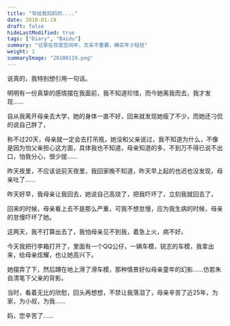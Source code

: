 ```yaml
---
title: "写给我妈妈的...."
date: 2010-01-19
draft: false
hideLastModified: true
tags: ["Diary", "Baidu"]
summary: "记录在百度空间中，文采不重要，确实年少轻狂"
weight: 1
summaryImage: "20100119.png"
---
```


说真的，我特别想引用一句话。

明明有一份真挚的感情摆在我面前，我不知道珍惜，而今她离我而去，我才发现……

自从我离开母亲去大学，她的身体一直不好，回来就发现她瘦了不少，而她还刁侃的说自己胖了，

称不过20天，母亲就一定会去打吊瓶，她没和父亲说过，我不知道为什么，不像是因为怕父亲担心这方面，具体我也不知道，母亲知道的多，不到万不得已说不出口，怕我分心，很少提……

昨天夜里，不应该说前天夜里，我回家晚不知道，昨天早上起的也迟也没发现，母亲吐了……

昨天好早，我母亲让我回去，她说自己高烧了，把我吓坏了，立刻我就回去了，

回来的时候，母亲看上去不是那么严重，可我不想怠慢，应为我生病的时候，母亲的怠慢吓坏了她。

这两天，我不打算出去了，我怕母亲见不到我，着急上火，病不好。

今天我把行李箱打开了，里面有一个QQ公仔，一辆车模，锐志的车模，我拿出来，给母亲炫耀，也让她高兴下。

她摆弄了下，然后蹲在地上滑了滑车模，那种情景好似母亲童年的幻影……仿若朱自清笔下父亲的背影。

当时，看着无比的欣慰，回头再想想，不禁让我落泪了，母亲辛苦了近25年，为家，为小叔，为我……

妈，您辛苦了……

